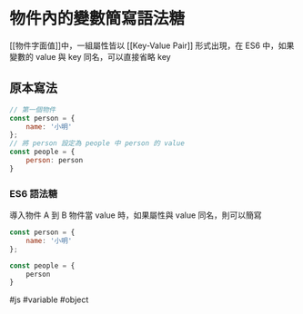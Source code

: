 # 物件內的變數簡寫語法糖
[[物件字面值]]中，一組屬性皆以 [[Key-Value Pair]] 形式出現，在 ES6 中，如果變數的 value 與 key 同名，可以直接省略 key
## 原本寫法
```js
// 第一個物件
const person = {
	name: '小明'
};
// 將 person 設定為 people 中 person 的 value 
const people = {
	person: person
}
```
### ES6 語法糖
導入物件 A 到 B 物件當 value 時，如果屬性與 value 同名，則可以簡寫
```js
const person = {
	name: '小明'
};

const people = {
	person
}
```

#js #variable #object